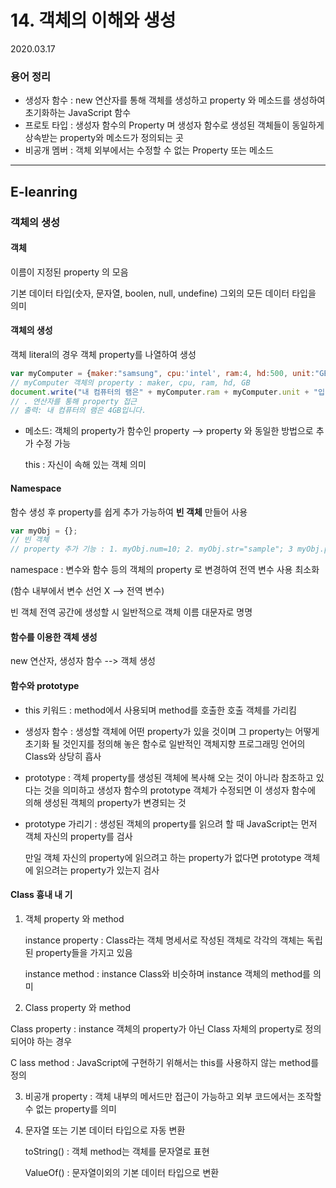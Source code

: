 # 14. 객체의 이해와 생성

2020.03.17

### 용어 정리 

- 생성자 함수 : new 연산자를 통해 객체를 생성하고 property 와 메소드를 생성하여 초기화하는 JavaScript 함수
- 프로토 타입 : 생성자 함수의 Property 며 생성자 함수로 생성된 객체들이 동일하게 상속받는 property와 메소드가 정의되는 곳
- 비공개 멤버 : 객체 외부에서는 수정할 수 없는 Property 또는 메소드

---

## E-leanring

### 객체의 생성

#### 객체 

이름이 지정된 property 의 모음

기본 데이터 타입(숫자, 문자열, boolen, null, undefine) 그외의 모든 데이터 타입을 의미

#### 객체의 생성

객체 literal의 경우 객체 property를 나열하여 생성

```javascript
var myComputer = {maker:"samsung", cpu:'intel', ram:4, hd:500, unit:"GB"};
// myComputer 객체의 property : maker, cpu, ram, hd, GB
document.write("내 컴퓨터의 램은" + myComputer.ram + myComputer.unit + "입니다.")
// . 연산자를 통해 property 접근
// 출력: 내 컴퓨터의 램은 4GB입니다.
```

- 메소드: 객체의 property가 함수인 property --> property 와 동일한 방법으로 추가 수정 가능

  this : 자신이 속해 있는 객체 의미

#### Namespace

함수 생성 후 property를 쉽게 추가 가능하여 **빈 객체** 만들어 사용

```javascript
var myObj = {}; 
// 빈 객체
// property 추가 기능 : 1. myObj.num=10; 2. myObj.str="sample"; 3 myObj.plus=function(a,b) { return a + b;}
```

namespace : 변수와 함수 등의 객체의 property 로 변경하여 전역 변수 사용 최소화

(함수 내부에서 변수 선언 X --> 전역 변수)

빈 객체 전역 공간에 생성할 시 일반적으로 객체 이름 대문자로 명명

#### 함수를 이용한 객체 생성

new 연산자, 생성자 함수 --> 객체 생성

#### 함수와 prototype

- this 키워드 : method에서 사용되며 method를 호출한 호출 객체를 가리킴

- 생성자 함수 : 생성할 객체에 어떤 property가 있을 것이며 그 property는 어떻게 초기화 될 것인지를 정의해 놓은 함수로 일반적인 객체지향 프로그래밍 언어의 Class와 상당히 흡사

- prototype : 객체 property를 생성된 객체에 복사해 오는 것이 아니라 참조하고 있다는 것을 의미하고 생성자 함수의 prototype 객체가 수정되면 이 생성자 함수에 의해 생성된 객체의 property가 변경되는 것

- prototype 가리기 : 생성된 객체의 property를 읽으려 할 때 JavaScript는 먼저 객체 자신의 property를 검사

  만일 객체 자신의 property에 읽으려고 하는 property가 없다면 prototype 객체에 읽으려는 property가 있는지 검사

#### Class 흉내 내 기

1. 객체 property 와 method

   instance property : Class라는 객체 명세서로 작성된 객체로 각각의 객체는 독립된 property들을 가지고 있음

   instance method : instance Class와 비슷하며 instance 객체의 method를 의미

2.  Class property 와 method

   Class property : instance 객체의 property가 아닌 Class 자체의 property로 정의되어야 하는 경우

   C lass method : JavaScript에 구현하기 위해서는 this를 사용하지 않는 method를 정의

3. 비공개 property : 객체 내부의 메서드만 접근이 가능하고 외부 코드에서는 조작할 수 없는 property를 의미

4. 문자열 또는 기본 데이터 타입으로 자동 변환

   toString() : 객체 method는 객체를 문자열로 표현

   ValueOf() : 문자열이외의 기본 데이터 타입으로 변환